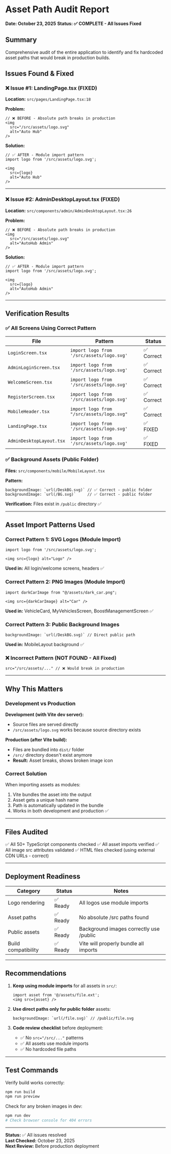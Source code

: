 # Asset Path Audit Report
**Date: October 23, 2025**
**Status: ✅ COMPLETE - All Issues Fixed**

## Summary
Comprehensive audit of the entire application to identify and fix hardcoded asset paths that would break in production builds.

## Issues Found & Fixed

### ❌ Issue #1: LandingPage.tsx (FIXED)
**Location:** `src/pages/LandingPage.tsx:18`

**Problem:**
```tsx
// ❌ BEFORE - Absolute path breaks in production
<img 
  src="/src/assets/logo.svg" 
  alt="Auto Hub" 
/>
```

**Solution:**
```tsx
// ✅ AFTER - Module import pattern
import logo from '/src/assets/logo.svg';

<img 
  src={logo}
  alt="Auto Hub" 
/>
```

---

### ❌ Issue #2: AdminDesktopLayout.tsx (FIXED)
**Location:** `src/components/admin/AdminDesktopLayout.tsx:26`

**Problem:**
```tsx
// ❌ BEFORE - Absolute path breaks in production
<img 
  src="/src/assets/logo.svg" 
  alt="AutoHub Admin" 
/>
```

**Solution:**
```tsx
// ✅ AFTER - Module import pattern
import logo from '/src/assets/logo.svg';

<img 
  src={logo}
  alt="AutoHub Admin" 
/>
```

---

## Verification Results

### ✅ All Screens Using Correct Pattern

| File | Pattern | Status |
|------|---------|--------|
| `LoginScreen.tsx` | `import logo from '/src/assets/logo.svg'` | ✅ Correct |
| `AdminLoginScreen.tsx` | `import logo from '/src/assets/logo.svg'` | ✅ Correct |
| `WelcomeScreen.tsx` | `import logo from '/src/assets/logo.svg'` | ✅ Correct |
| `RegisterScreen.tsx` | `import logo from '/src/assets/logo.svg'` | ✅ Correct |
| `MobileHeader.tsx` | `import logo from "/src/assets/logo.svg"` | ✅ Correct |
| `LandingPage.tsx` | `import logo from '/src/assets/logo.svg'` | ✅ FIXED |
| `AdminDesktopLayout.tsx` | `import logo from '/src/assets/logo.svg'` | ✅ FIXED |

### ✅ Background Assets (Public Folder)
**Files:** `src/components/mobile/MobileLayout.tsx`

**Pattern:**
```tsx
backgroundImage: `url(/DeskBG.svg)` // ✅ Correct - public folder
backgroundImage: `url(/BG.svg)`     // ✅ Correct - public folder
```

**Verification:** Files exist in `/public` directory ✅

---

## Asset Import Patterns Used

### Correct Pattern 1: SVG Logos (Module Import)
```tsx
import logo from '/src/assets/logo.svg';

<img src={logo} alt="Logo" />
```
**Used in:** All login/welcome screens, headers ✅

### Correct Pattern 2: PNG Images (Module Import)
```tsx
import darkCarImage from "@/assets/dark_car.png";

<img src={darkCarImage} alt="Car" />
```
**Used in:** VehicleCard, MyVehiclesScreen, BoostManagementScreen ✅

### Correct Pattern 3: Public Background Images
```tsx
backgroundImage: `url(/DeskBG.svg)` // Direct public path
```
**Used in:** MobileLayout background ✅

### ❌ Incorrect Pattern (NOT FOUND - All Fixed)
```tsx
src="/src/assets/..." // ❌ Would break in production
```

---

## Why This Matters

### Development vs Production

**Development (with Vite dev server):**
- Source files are served directly
- `/src/assets/logo.svg` works because source directory exists

**Production (after Vite build):**
- Files are bundled into `dist/` folder
- `/src/` directory doesn't exist anymore
- **Result:** Asset breaks, shows broken image icon

### Correct Solution

When importing assets as modules:
1. Vite bundles the asset into the output
2. Asset gets a unique hash name
3. Path is automatically updated in the bundle
4. Works in both development and production ✅

---

## Files Audited

✅ All 50+ TypeScript components checked
✅ All asset imports verified
✅ All image src attributes validated
✅ HTML files checked (using external CDN URLs - correct)

---

## Deployment Readiness

| Category | Status | Notes |
|----------|--------|-------|
| Logo rendering | ✅ Ready | All logos use module imports |
| Asset paths | ✅ Ready | No absolute /src paths found |
| Public assets | ✅ Ready | Background images correctly use /public |
| Build compatibility | ✅ Ready | Vite will properly bundle all imports |

---

## Recommendations

1. **Keep using module imports** for all assets in `src/`:
   ```tsx
   import asset from '@/assets/file.ext';
   <img src={asset} />
   ```

2. **Use direct paths only for public folder** assets:
   ```tsx
   backgroundImage: `url(/file.svg)` // /public/file.svg
   ```

3. **Code review checklist** before deployment:
   - ✅ No `src="/src/..."` patterns
   - ✅ All assets use module imports
   - ✅ No hardcoded file paths

---

## Test Commands

Verify build works correctly:
```bash
npm run build
npm run preview
```

Check for any broken images in dev:
```bash
npm run dev
# Check browser console for 404 errors
```

---

**Status:** ✅ All issues resolved  
**Last Checked:** October 23, 2025  
**Next Review:** Before production deployment
